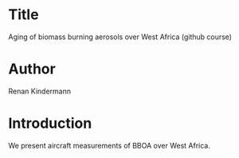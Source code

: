 # Title 
Aging of biomass burning aerosols over West Africa (github course)

# Author
Renan Kindermann

# Introduction
We present aircraft measurements of BBOA over West Africa.
